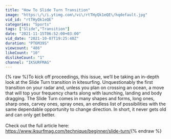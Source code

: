 ```yaml
---
title: "How To Slide Turn Transition"
image: "https:\/\/i.ytimg.com\/vi\/rtTHyQk1eQE\/hqdefault.jpg"
vid_id: "rtTHyQk1eQE"
categories: "Sports"
tags: ["Slide","Transition"]
date: "2021-11-15T06:52:00+03:00"
vid_date: "2021-10-07T19:25:40Z"
duration: "PT6M39S"
viewcount: "486"
likeCount: "10"
dislikeCount: "1"
channel: "IKSURFMAG"
---
```

{% raw %}To kick off proceedings, this issue, we’ll be taking an in-depth look at the Slide Turn transition in kitesurfing. Unquestionably the first transition on your radar and, unless you plan on crossing an ocean, a move that will top your frequency charts along with launching, landing and body dragging. The Slide Turn comes in many shapes and forms, long ones, sharp ones, carvey ones, spray ones, an endless list of possibilities with the same dependable opportunity to change direction. In short, it never gets old and can only get better.<br /><br />Check out the full article here: <a rel="nofollow" target="blank" href="https://www.iksurfmag.com/technique/beginner/slide-turn/">https://www.iksurfmag.com/technique/beginner/slide-turn/</a>{% endraw %}
